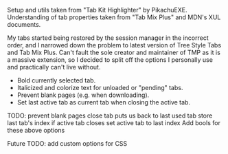 Setup and utils taken from "Tab Kit Highlighter" by PikachuEXE.
Understanding of tab properties taken from "Tab Mix Plus" and MDN's XUL documents.

My tabs started being restored by the session manager in the incorrect order, and I narrowed down the problem to latest version of Tree Style Tabs and Tab Mix Plus. Can't fault the sole creator and maintainer of TMP as it is a massive extension, so I decided to split off the options I personally use and practically can't live without.

- Bold currently selected tab.
- Italicized and colorize text for unloaded or "pending" tabs.
- Prevent blank pages (e.g. when downloading).
- Set last active tab as current tab when closing the active tab.

TODO:
prevent blank pages
close tab puts us back to last used tab
	store last tab's index
	if active tab closes
	set active tab to last index
Add bools for these above options

Future TODO:
add custom options for CSS